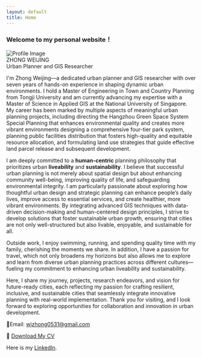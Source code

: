 ```yaml
---
layout: default
title: Home
---
```


### Welcome to my personal website！

<div class="profile">
    <img src="{{ '/images/profile.jpg' | relative_url }}" alt="Profile Image" class="profile-img">
    <div class="profile-info">
        <div class="profile-name">ZHONG WEIJING</div>
        <div class="profile-title">Urban Planner and GIS Researcher</div>
    </div>
</div>

I'm Zhong Weijing—a dedicated urban planner and GIS researcher with over seven years of hands-on experience in shaping dynamic urban environments. I hold a Master of Engineering in Town and Country Planning from Tongji University and am currently advancing my expertise with a Master of Science in Applied GIS at the National University of Singapore. My career has been marked by multiple aspects of meaningful urban planning projects, including directing the Hangzhou Green Space System Special Planning that enhances environmental quality and creates more vibrant environments designing a comprehensive four-tier park system, planning public facilities distribution that fosters high-quality and equitable resource allocation, and formulating land use strategies that guide effective land parcel release and subsequent development. 

I am deeply committed to a **human-centric** planning philosophy that prioritizes urban **liveability** and **sustainability**. I believe that successful urban planning is not merely about spatial design but about enhancing community well-being, improving quality of life, and safeguarding environmental integrity. I am particularly passionate about exploring how thoughtful urban design and strategic planning can enhance people’s daily lives, improve access to essential services, and create healthier, more vibrant environments. By integrating advanced GIS techniques with data-driven decision-making and human-centered design principles, I strive to develop solutions that foster sustainable urban growth, ensuring that cities are not only well-structured but also livable, enjoyable, and sustainable for all.

Outside work, I enjoy swimming, running, and spending quality time with my family, cherishing the moments we share. In addition, I have a passion for travel, which not only broadens my horizons but also allows me to explore and learn from diverse urban planning practices across different cultures—fueling my commitment to enhancing urban liveability and sustainability.

Here, I share my journey, projects, research endeavors, and vision for future-ready cities, each reflecting my passion for crafting resilient, inclusive, and sustainable cities that seamlessly integrate innovative planning with real-world implementation. 
Thank you for visiting, and I look forward to exploring opportunities for collaboration and innovation in urban development.



<p> 📧Email: <a href="wjzhong0531@gmail.com">wjzhong0531@gmail.com</a></p>


📄 [Download My CV](/docs/assets/CV.pdf)

<p class="links">
    Here is my 
    <a href="https://www.linkedin.com/in/weijing-zhong/" target="_blank" rel="noopener noreferrer">LinkedIn</a>.
</p>
